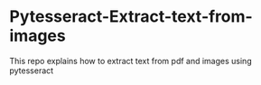 # Pytesseract-Extract-text-from-images
This repo explains how to extract text from pdf and images using pytesseract
